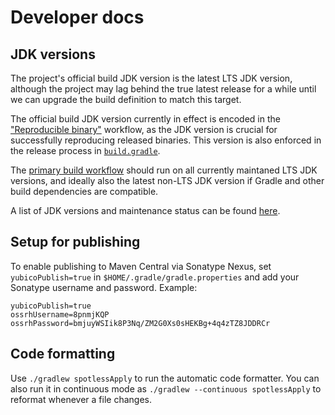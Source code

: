 Developer docs
===


JDK versions
---

The project's official build JDK version is the latest LTS JDK version,
although the project may lag behind the true latest release for a while
until we can upgrade the build definition to match this target.

The official build JDK version currently in effect is encoded in the
["Reproducible binary"](https://github.com/Yubico/java-webauthn-server/blob/main/.github/workflows/release-verify-signatures.yml)
workflow,
as the JDK version is crucial for successfully reproducing released binaries.
This version is also enforced in the release process in
[`build.gradle`](https://github.com/Yubico/java-webauthn-server/blob/main/build.gradle).

The [primary build workflow](https://github.com/Yubico/java-webauthn-server/blob/main/.github/workflows/build.yml)
should run on all currently maintaned LTS JDK versions,
and ideally also the latest non-LTS JDK version if Gradle and other build dependencies are compatible.

A list of JDK versions and maintenance status can be found [here](https://en.wikipedia.org/wiki/Java_version_history).


Setup for publishing
---

To enable publishing to Maven Central via Sonatype Nexus, set
`yubicoPublish=true` in `$HOME/.gradle/gradle.properties` and add your Sonatype
username and password. Example:

```properties
yubicoPublish=true
ossrhUsername=8pnmjKQP
ossrhPassword=bmjuyWSIik8P3Nq/ZM2G0Xs0sHEKBg+4q4zTZ8JDDRCr
```


Code formatting
---

Use `./gradlew spotlessApply` to run the automatic code formatter.
You can also run it in continuous mode as `./gradlew --continuous spotlessApply`
to reformat whenever a file changes.
